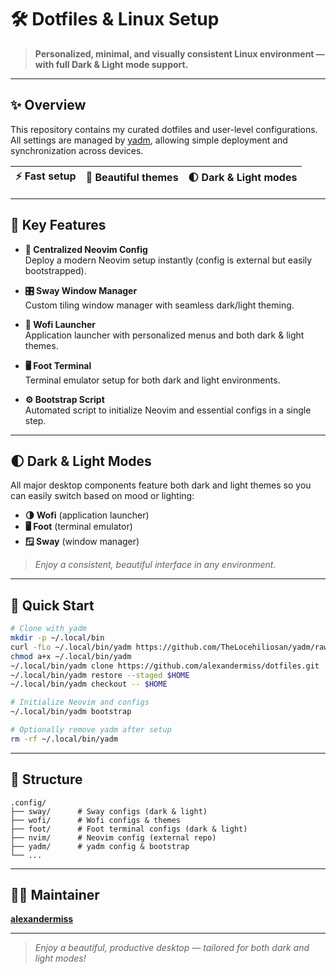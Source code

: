 # 🛠️ Dotfiles & Linux Setup

> **Personalized, minimal, and visually consistent Linux environment — with full Dark & Light mode support.**

---

## ✨ Overview

This repository contains my curated dotfiles and user-level configurations.
All settings are managed by [yadm](https://yadm.io/), allowing simple deployment and synchronization across devices.

<div align="center">

| ⚡ Fast setup | 🎨 Beautiful themes | 🌓 Dark & Light modes |
|:-----------:|:------------------:|:---------------------:|

</div>

---

## 🎯 Key Features

- **🔗 Centralized Neovim Config**  
  Deploy a modern Neovim setup instantly (config is external but easily bootstrapped).

- **🎛️ Sway Window Manager**  
  Custom tiling window manager with seamless dark/light theming.

- **🚀 Wofi Launcher**  
  Application launcher with personalized menus and both dark & light themes.

- **🖥️ Foot Terminal**  
  Terminal emulator setup for both dark and light environments.

- **⚙️ Bootstrap Script**  
  Automated script to initialize Neovim and essential configs in a single step.

---

## 🌓 Dark & Light Modes

All major desktop components feature both dark and light themes so you can easily switch based on mood or lighting:

- **🌗 Wofi** (application launcher)
- **🖥️ Foot** (terminal emulator)
- **🪟 Sway** (window manager)

> _Enjoy a consistent, beautiful interface in any environment._

---

## 🚀 Quick Start

```sh
# Clone with yadm
mkdir -p ~/.local/bin
curl -fLo ~/.local/bin/yadm https://github.com/TheLocehiliosan/yadm/raw/master/yadm
chmod a+x ~/.local/bin/yadm
~/.local/bin/yadm clone https://github.com/alexandermiss/dotfiles.git
~/.local/bin/yadm restore --staged $HOME
~/.local/bin/yadm checkout -- $HOME

# Initialize Neovim and configs
~/.local/bin/yadm bootstrap

# Optionally remove yadm after setup
rm -rf ~/.local/bin/yadm
```

---

## 📂 Structure

```text
.config/
├── sway/      # Sway configs (dark & light)
├── wofi/      # Wofi configs & themes
├── foot/      # Foot terminal configs (dark & light)
├── nvim/      # Neovim config (external repo)
├── yadm/      # yadm config & bootstrap
└── ...
```

---

## 🙋‍♂️ Maintainer

**[alexandermiss](https://github.com/alexandermiss)**

---

> _Enjoy a beautiful, productive desktop — tailored for both dark and light modes!_

